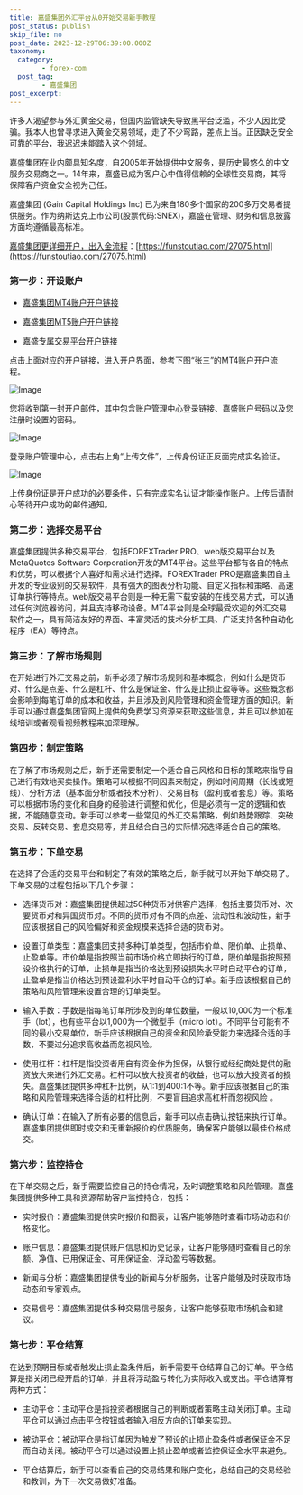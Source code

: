 ```yaml
---
title: 嘉盛集团外汇平台从0开始交易新手教程
post_status: publish
skip_file: no
post_date: 2023-12-29T06:39:00.000Z
taxonomy:
  category:
        - forex-com
  post_tag:
        - 嘉盛集团
post_excerpt: 
---
```

许多人渴望参与外汇黄金交易，但国内监管缺失导致黑平台泛滥，不少人因此受骗。我本人也曾寻求进入黄金交易领域，走了不少弯路，差点上当。正因缺乏安全可靠的平台，我迟迟未能踏入这个领域。

嘉盛集团在业内颇具知名度，自2005年开始提供中文服务，是历史最悠久的中文服务交易商之一。14年来，嘉盛已成为客户心中值得信赖的全球性交易商，其将保障客户资金安全视为己任。

嘉盛集团 (Gain Capital Holdings Inc) 已为来自180多个国家的200多万交易者提供服务。作为纳斯达克上市公司(股票代码:SNEX)，嘉盛在管理、财务和信息披露方面均遵循最高标准。

[嘉盛集团更详细开户，出入金流程](https://funstoutiao.com/27075.html)：[https://funstoutiao.com/27075.html](https://funstoutiao.com/27075.html)

### 第一步：开设账户

* [嘉盛集团MT4账户开户链接](https://s.ssgg.net/jsmt4)

* [嘉盛集团MT5账户开户链接](https://s.ssgg.net/jsmt5)

* [嘉盛专属交易平台开户链接](https://s.ssgg.net/js)

点击上面对应的开户链接，进入开户界面，参考下图“张三”的MT4账户开户流程。

![Image](https://prod-files-secure.s3.us-west-2.amazonaws.com/39ed1227-6d7d-4570-be36-9ccd4a2c4241/7a167aea-686b-400d-af59-4e18eb607a40/640.png?X-Amz-Algorithm=AWS4-HMAC-SHA256&X-Amz-Content-Sha256=UNSIGNED-PAYLOAD&X-Amz-Credential=ASIAZI2LB4666E7BCAZN%2F20250612%2Fus-west-2%2Fs3%2Faws4_request&X-Amz-Date=20250612T221308Z&X-Amz-Expires=3600&X-Amz-Security-Token=IQoJb3JpZ2luX2VjEB4aCXVzLXdlc3QtMiJIMEYCIQCQpbNlbMr2Jsi4j%2BwRjZJuOxZYtL%2BTaM5j7Yp%2BJ0j6uAIhAOYy3lEwLln4wBTWifq1G86zl2dYcjLPsr75js38gis7KogECPf%2F%2F%2F%2F%2F%2F%2F%2F%2F%2FwEQABoMNjM3NDIzMTgzODA1Igw%2FA2czczkRIenJiHYq3AMBBdJFgzC%2BEtYZ0DrFRdEJjqj1nedSwUx5mig1uI6F29QEay2Q2wvkh3mAqYJmzPTipXkrjygKorCqMkwY9804P4Cx7FzZdohdLKK9CH6vBfFOyl4amKXEI9ZagUAqKJ%2FrWg1AiKmX%2BlcVc4UJkzrimJv2ffFOJ7WB1%2BfxQich7%2FbwA3S8STbNB0jzLw%2F1rv6PHFko1t0Xh%2Fs6EdU0eElPpd9QxHC6PJDj2K3hku5wlhBLAxFK6viGeLxbztMiBUFCsTOKrR8ttIEB1eqCoylB2XOlbhRFsAJVGhMa0pinRxKuuo8jpGAnZD4%2B3x4VixarEeJB2TQaAGWGjxPn%2F8Zh0FKwrrJen5iHns3IORdwtooGdHAyDEuLJzM4vqVgzJSPvqy2S8m3tbiHraR6dv2MFK8HZ6Ue4z3lOnNiFI5NNYiR%2Bz7S%2FrfEbtrD3cu%2BL4cJaoFOXD7v7VTuatw47PUsBbBfIdSvOG71k7T9xlXeRDPvx5nIUDp9Ylvd2zDP9Ig37a5kiDYfF8iaIrRrYVQ%2FBvfBZjOOU7ECAVE96ets38u67U1AnPI%2B4IjIkfzHAI93CxeQQNlSRjC2reuE75k1DX7VTpViCf3VAL6Ad5SWyjNburSzI1dm%2F0pTHzDwmK3CBjqkASA%2BjLBSuVkE7kXibg3CzS3MpznBpuIMIIMhsvqmoU5RxRUF4CDsLSibc262qWRthyqfPegSTVWyPT8enoFBhuiwb5N6E6hn2BJ15ZIBJOR%2BwQyUTOGhUl%2BhydDPervDx4O02drMeLBnrkYDasI0L61%2F3Nob59mIxov06wkiHq6%2Bmmof1K6jF%2Fa0OfXh5YfE6fRLJVtt8dFO69rfE6T7wS6b6DvQ&X-Amz-Signature=45c71925ac54da5ccc44d3bf407e900eb5a8d4b437ec8b5f06eff4f78ec39eb3&X-Amz-SignedHeaders=host&x-amz-checksum-mode=ENABLED&x-id=GetObject)

您将收到第一封开户邮件，其中包含账户管理中心登录链接、嘉盛账户号码以及您注册时设置的密码。

![Image](https://prod-files-secure.s3.us-west-2.amazonaws.com/39ed1227-6d7d-4570-be36-9ccd4a2c4241/eaa1c6b3-2877-4284-a0e1-530e222c27fb/image.png?X-Amz-Algorithm=AWS4-HMAC-SHA256&X-Amz-Content-Sha256=UNSIGNED-PAYLOAD&X-Amz-Credential=ASIAZI2LB4666E7BCAZN%2F20250612%2Fus-west-2%2Fs3%2Faws4_request&X-Amz-Date=20250612T221308Z&X-Amz-Expires=3600&X-Amz-Security-Token=IQoJb3JpZ2luX2VjEB4aCXVzLXdlc3QtMiJIMEYCIQCQpbNlbMr2Jsi4j%2BwRjZJuOxZYtL%2BTaM5j7Yp%2BJ0j6uAIhAOYy3lEwLln4wBTWifq1G86zl2dYcjLPsr75js38gis7KogECPf%2F%2F%2F%2F%2F%2F%2F%2F%2F%2FwEQABoMNjM3NDIzMTgzODA1Igw%2FA2czczkRIenJiHYq3AMBBdJFgzC%2BEtYZ0DrFRdEJjqj1nedSwUx5mig1uI6F29QEay2Q2wvkh3mAqYJmzPTipXkrjygKorCqMkwY9804P4Cx7FzZdohdLKK9CH6vBfFOyl4amKXEI9ZagUAqKJ%2FrWg1AiKmX%2BlcVc4UJkzrimJv2ffFOJ7WB1%2BfxQich7%2FbwA3S8STbNB0jzLw%2F1rv6PHFko1t0Xh%2Fs6EdU0eElPpd9QxHC6PJDj2K3hku5wlhBLAxFK6viGeLxbztMiBUFCsTOKrR8ttIEB1eqCoylB2XOlbhRFsAJVGhMa0pinRxKuuo8jpGAnZD4%2B3x4VixarEeJB2TQaAGWGjxPn%2F8Zh0FKwrrJen5iHns3IORdwtooGdHAyDEuLJzM4vqVgzJSPvqy2S8m3tbiHraR6dv2MFK8HZ6Ue4z3lOnNiFI5NNYiR%2Bz7S%2FrfEbtrD3cu%2BL4cJaoFOXD7v7VTuatw47PUsBbBfIdSvOG71k7T9xlXeRDPvx5nIUDp9Ylvd2zDP9Ig37a5kiDYfF8iaIrRrYVQ%2FBvfBZjOOU7ECAVE96ets38u67U1AnPI%2B4IjIkfzHAI93CxeQQNlSRjC2reuE75k1DX7VTpViCf3VAL6Ad5SWyjNburSzI1dm%2F0pTHzDwmK3CBjqkASA%2BjLBSuVkE7kXibg3CzS3MpznBpuIMIIMhsvqmoU5RxRUF4CDsLSibc262qWRthyqfPegSTVWyPT8enoFBhuiwb5N6E6hn2BJ15ZIBJOR%2BwQyUTOGhUl%2BhydDPervDx4O02drMeLBnrkYDasI0L61%2F3Nob59mIxov06wkiHq6%2Bmmof1K6jF%2Fa0OfXh5YfE6fRLJVtt8dFO69rfE6T7wS6b6DvQ&X-Amz-Signature=e1a257d90a5d912c792967b851f64f3d6913e08b52d4496a8e4ba3fc5a80ba92&X-Amz-SignedHeaders=host&x-amz-checksum-mode=ENABLED&x-id=GetObject)

登录账户管理中心，点击右上角“上传文件”，上传身份证正反面完成实名验证。

![Image](https://prod-files-secure.s3.us-west-2.amazonaws.com/39ed1227-6d7d-4570-be36-9ccd4a2c4241/54090639-09fc-46b4-a135-e0289f707147/image.png?X-Amz-Algorithm=AWS4-HMAC-SHA256&X-Amz-Content-Sha256=UNSIGNED-PAYLOAD&X-Amz-Credential=ASIAZI2LB4666E7BCAZN%2F20250612%2Fus-west-2%2Fs3%2Faws4_request&X-Amz-Date=20250612T221308Z&X-Amz-Expires=3600&X-Amz-Security-Token=IQoJb3JpZ2luX2VjEB4aCXVzLXdlc3QtMiJIMEYCIQCQpbNlbMr2Jsi4j%2BwRjZJuOxZYtL%2BTaM5j7Yp%2BJ0j6uAIhAOYy3lEwLln4wBTWifq1G86zl2dYcjLPsr75js38gis7KogECPf%2F%2F%2F%2F%2F%2F%2F%2F%2F%2FwEQABoMNjM3NDIzMTgzODA1Igw%2FA2czczkRIenJiHYq3AMBBdJFgzC%2BEtYZ0DrFRdEJjqj1nedSwUx5mig1uI6F29QEay2Q2wvkh3mAqYJmzPTipXkrjygKorCqMkwY9804P4Cx7FzZdohdLKK9CH6vBfFOyl4amKXEI9ZagUAqKJ%2FrWg1AiKmX%2BlcVc4UJkzrimJv2ffFOJ7WB1%2BfxQich7%2FbwA3S8STbNB0jzLw%2F1rv6PHFko1t0Xh%2Fs6EdU0eElPpd9QxHC6PJDj2K3hku5wlhBLAxFK6viGeLxbztMiBUFCsTOKrR8ttIEB1eqCoylB2XOlbhRFsAJVGhMa0pinRxKuuo8jpGAnZD4%2B3x4VixarEeJB2TQaAGWGjxPn%2F8Zh0FKwrrJen5iHns3IORdwtooGdHAyDEuLJzM4vqVgzJSPvqy2S8m3tbiHraR6dv2MFK8HZ6Ue4z3lOnNiFI5NNYiR%2Bz7S%2FrfEbtrD3cu%2BL4cJaoFOXD7v7VTuatw47PUsBbBfIdSvOG71k7T9xlXeRDPvx5nIUDp9Ylvd2zDP9Ig37a5kiDYfF8iaIrRrYVQ%2FBvfBZjOOU7ECAVE96ets38u67U1AnPI%2B4IjIkfzHAI93CxeQQNlSRjC2reuE75k1DX7VTpViCf3VAL6Ad5SWyjNburSzI1dm%2F0pTHzDwmK3CBjqkASA%2BjLBSuVkE7kXibg3CzS3MpznBpuIMIIMhsvqmoU5RxRUF4CDsLSibc262qWRthyqfPegSTVWyPT8enoFBhuiwb5N6E6hn2BJ15ZIBJOR%2BwQyUTOGhUl%2BhydDPervDx4O02drMeLBnrkYDasI0L61%2F3Nob59mIxov06wkiHq6%2Bmmof1K6jF%2Fa0OfXh5YfE6fRLJVtt8dFO69rfE6T7wS6b6DvQ&X-Amz-Signature=928030b57f083a852215202338b920b2a7aa5481e893c6466e25c700cf67e05f&X-Amz-SignedHeaders=host&x-amz-checksum-mode=ENABLED&x-id=GetObject)

上传身份证是开户成功的必要条件，只有完成实名认证才能操作账户。上传后请耐心等待开户成功的邮件通知。

### 第二步：选择交易平台

嘉盛集团提供多种交易平台，包括FOREXTrader PRO、web版交易平台以及MetaQuotes Software Corporation开发的MT4平台。这些平台都有各自的特点和优势，可以根据个人喜好和需求进行选择。FOREXTrader PRO是嘉盛集团自主开发的专业级别的交易软件，具有强大的图表分析功能、自定义指标和策略、高速订单执行等特点。web版交易平台则是一种无需下载安装的在线交易方式，可以通过任何浏览器访问，并且支持移动设备。MT4平台则是全球最受欢迎的外汇交易软件之一，具有简洁友好的界面、丰富灵活的技术分析工具、广泛支持各种自动化程序（EA）等特点。

### 第三步：了解市场规则

在开始进行外汇交易之前，新手必须了解市场规则和基本概念，例如什么是货币对、什么是点差、什么是杠杆、什么是保证金、什么是止损止盈等等。这些概念都会影响到每笔订单的成本和收益，并且涉及到风险管理和资金管理方面的知识。新手可以通过嘉盛集团官网上提供的免费学习资源来获取这些信息，并且可以参加在线培训或者观看视频教程来加深理解。

### 第四步：制定策略

在了解了市场规则之后，新手还需要制定一个适合自己风格和目标的策略来指导自己进行有效地买卖操作。策略可以根据不同因素来制定，例如时间周期（长线或短线）、分析方法（基本面分析或者技术分析）、交易目标（盈利或者套息）等。策略可以根据市场的变化和自身的经验进行调整和优化，但是必须有一定的逻辑和依据，不能随意变动。新手可以参考一些常见的外汇交易策略，例如趋势跟踪、突破交易、反转交易、套息交易等，并且结合自己的实际情况选择适合自己的策略。

### 第五步：下单交易

在选择了合适的交易平台和制定了有效的策略之后，新手就可以开始下单交易了。下单交易的过程包括以下几个步骤：

* 选择货币对：嘉盛集团提供超过50种货币对供客户选择，包括主要货币对、次要货币对和异国货币对。不同的货币对有不同的点差、流动性和波动性，新手应该根据自己的风险偏好和资金规模来选择合适的货币对。

* 设置订单类型：嘉盛集团支持多种订单类型，包括市价单、限价单、止损单、止盈单等。市价单是指按照当前市场价格立即执行的订单，限价单是指按照预设价格执行的订单，止损单是指当价格达到预设损失水平时自动平仓的订单，止盈单是指当价格达到预设盈利水平时自动平仓的订单。新手应该根据自己的策略和风险管理来设置合理的订单类型。

* 输入手数：手数是指每笔订单所涉及到的单位数量，一般以10,000为一个标准手（lot），也有些平台以1,000为一个微型手（micro lot）。不同平台可能有不同的最小交易单位，新手应该根据自己的资金和风险承受能力来选择合适的手数，不要过分追求高收益而忽视风险。

* 使用杠杆：杠杆是指投资者用自有资金作为担保，从银行或经纪商处提供的融资放大来进行外汇交易。杠杆可以放大投资者的收益，也可以放大投资者的损失。嘉盛集团提供多种杠杆比例，从1:1到400:1不等。新手应该根据自己的策略和风险管理来选择合适的杠杆比例，不要盲目追求高杠杆而忽视风险 。

* 确认订单：在输入了所有必要的信息后，新手可以点击确认按钮来执行订单。嘉盛集团提供即时成交和无重新报价的优质服务，确保客户能够以最佳价格成交。

### 第六步：监控持仓

在下单交易之后，新手需要监控自己的持仓情况，及时调整策略和风险管理。嘉盛集团提供多种工具和资源帮助客户监控持仓，包括：

* 实时报价：嘉盛集团提供实时报价和图表，让客户能够随时查看市场动态和价格变化。

* 账户信息：嘉盛集团提供账户信息和历史记录，让客户能够随时查看自己的余额、净值、已用保证金、可用保证金、浮动盈亏等数据。

* 新闻与分析：嘉盛集团提供专业的新闻与分析服务，让客户能够及时获取市场动态和专家观点。

* 交易信号：嘉盛集团提供多种交易信号服务，让客户能够获取市场机会和建议。

### 第七步：平仓结算

在达到预期目标或者触发止损止盈条件后，新手需要平仓结算自己的订单。平仓结算是指关闭已经开启的订单，并且将浮动盈亏转化为实际收入或支出。平仓结算有两种方式：

* 主动平仓：主动平仓是指投资者根据自己的判断或者策略主动关闭订单。主动平仓可以通过点击平仓按钮或者输入相反方向的订单来实现。

* 被动平仓：被动平仓是指订单因为触发了预设的止损止盈条件或者保证金不足而自动关闭。被动平仓可以通过设置止损止盈单或者监控保证金水平来避免。

* 平仓结算后，新手可以查看自己的交易结果和账户变化，总结自己的交易经验和教训，为下一次交易做好准备。